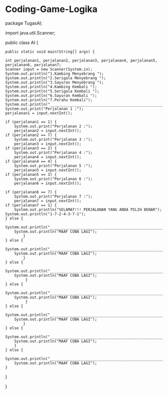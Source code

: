# Coding-Game-Logika

package TugasAI;

import java.util.Scanner;

public class AI {

    public static void main(String[] args) {
        
    int perjalanan1, perjalanan2, perjalanan3, perjalanan4, perjalanan5, perjalanan6, perjalanan7;
    Scanner input = new Scanner(System.in);
    System.out.println("1.Kambing Menyebrang ");
    System.out.println("2.Serigala Menyebrang ");
    System.out.println("3.Sayuran Menyebrang ");
    System.out.println("4.Kambing Kembali ");
    System.out.println("5.Serigala Kembali ");
    System.out.println("6.Sayuran Kembali ");
    System.out.println("7.Perahu Kembali");
    System.out.println("_____________________________________________________");
    System.out.print("Perjalanan 1 :");
    perjalanan1 = input.nextInt();

    if (perjalanan1 == 1) {
        System.out.print("Perjalanan 2 :");
        perjalanan2 = input.nextInt();
    if (perjalanan2 == 7) {
        System.out.print("Perjalanan 3 :");
        perjalanan3 = input.nextInt();
    if (perjalanan3 == 2) {
        System.out.print("Perjalanan 4 :");
        perjalanan4 = input.nextInt();
    if (perjalanan4 == 4) {
        System.out.print("Perjalanan 5 :");
        perjalanan5 = input.nextInt();
    if (perjalanan5 == 3) {
        System.out.print("Perjalanan 6 :");
        perjalanan6 = input.nextInt();
                        
    if (perjalanan6 == 7) {
        System.out.print("Perjalanan 7 :");
        perjalanan7 = input.nextInt();
    if (perjalanan7 == 1) {
        System.out.println("SELAMAT!!! PERJALANAN YANG ANDA PILIH BENAR");
	System.out.println("1-7-2-4-3-7-1");
    } else {
        System.out.println("_____________________________________________________");
        System.out.println("MAAF COBA LAGI");
            }
    } else {
        System.out.println("_____________________________________________________");
        System.out.println("MAAF COBA LAGI");
            }
    } else {
        System.out.println("_____________________________________________________");
        System.out.println("MAAF COBA LAGI");
             }
    } else {
        System.out.println("_____________________________________________________");
        System.out.println("MAAF COBA LAGI");
             }
    } else {
        System.out.println("_____________________________________________________");
        System.out.println("MAAF COBA LAGI");
            }
    } else {
        System.out.println("_____________________________________________________");
        System.out.println("MAAF COBA LAGI");
        }
    } else {
        System.out.println("_____________________________________________________");
        System.out.println("MAAF COBA LAGI");
    }
}

}
    
